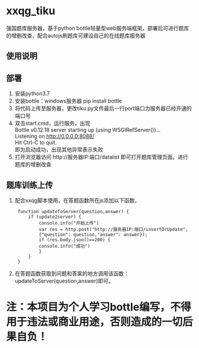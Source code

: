 # xxqg_tiku
强国题库服务器，基于python bottle轻量型web服务端框架，部署后可进行题库的增删改查，配合autojs刷题库可建设自己的在线题库服务器
## 使用说明
## 部署
1. 安装python3.7
2. 安装bottle：windows服务器 pip install bottle
3. 将代码上传至服务器，更改tiku.py文件最后一行port端口为服务器已经开通的端口号
4. 双击start.cmd，运行服务，出现<br>
Bottle v0.12.18 server starting up (using WSGIRefServer())...<br>
Listening on http://0.0.0.0:8088/<br>
Hit Ctrl-C to quit.<br>即为启动成功，出现其他异常表示失败
5. 打开浏览器访问 http://服务器IP:端口/datalist 即可打开题库管理页面。进行题库的增删改查
## 题库训练上传
1. 配合xxqg脚本使用，在答题函数所在js添加以下函数，

	    function updateToServer(question,answer) {
	    	if (update2server) {
	    		console.info("开始上传")
	    		var res = http.post("http://服务器IP:端口/insertOrUpdate", 
	    		{"question": question,"answer": answer});
	    		if (res.body.json()==200) {
	    		console.info("成功")
	    		}
	    	}
    	}
2. 在答题函数获取到问题和答案的地方调用该函数：updateToServer(question,answer)即可。
# 注：本项目为个人学习bottle编写，不得用于违法或商业用途，否则造成的一切后果自负！
